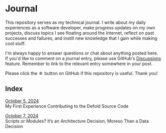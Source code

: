 # Journal

This repository serves as my technical journal. I write about my daily experiences as a software developer, make progress updates on my own projects, discuss topics I see floating around the Internet, reflect on past successes and failures, and instill new knowledge that I gain while making cool stuff.

I'm always happy to answer questions or chat about anything posted here. If you'd like to comment on a journal entry, please use GitHub's [Discussions](https://github.com/VowSoftware/journal/discussions) feature. Remember to link to the relevant entry somewhere in your post.

Please click the ☆ button on GitHub if this repository is useful. Thank you!

## Index

[October 5, 2024](entries/2024_10_05.md)  
My First Experience Contributing to the Defold Source Code

[October 7, 2024](entries/2024_10_07.md)  
Scripts or Modules? It’s an Architecture Decision, Moreso Than a Data Decision